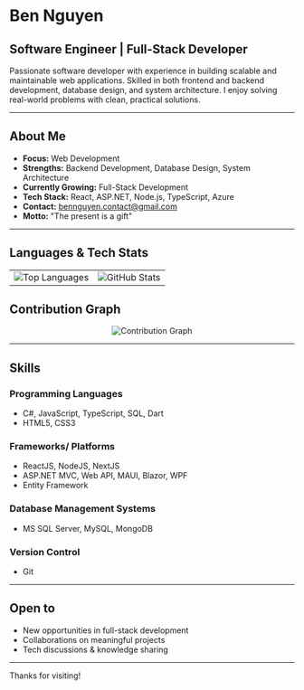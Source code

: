 # Ben Nguyen

## Software Engineer | Full-Stack Developer

Passionate software developer with experience in building scalable and maintainable web applications. Skilled in both frontend and backend development, database design, and system architecture. I enjoy solving real-world problems with clean, practical solutions.

---

## About Me

- **Focus:** Web Development  
- **Strengths:** Backend Development, Database Design, System Architecture  
- **Currently Growing:** Full-Stack Development  
- **Tech Stack:** React, ASP.NET, Node.js, TypeScript, Azure  
- **Contact:** [bennguyen.contact@gmail.com](mailto:bennguyen.contact@gmail.com)  
- **Motto:** "The present is a gift"

---

## Languages & Tech Stats

<table>
  <tr>
    <td align="center">
      <img src="https://github-readme-stats.vercel.app/api/top-langs/?username=xbensieve&layout=compact&theme=dark" alt="Top Languages" />
    </td>
    <td align="center">
      <img src="https://github-readme-stats.vercel.app/api?username=xbensieve&show_icons=true&theme=dark" alt="GitHub Stats" />
    </td>
  </tr>
</table>

## Contribution Graph

<p align="center">
  <img src="https://github-readme-activity-graph.vercel.app/graph?username=xbensieve&theme=react-dark&area=true&line=00FF00&point=FFFF00&grid=true&height=200" alt="Contribution Graph" />
</p>


---

## Skills

### Programming Languages
- C#, JavaScript, TypeScript, SQL, Dart
- HTML5, CSS3
### Frameworks/	Platforms
- ReactJS, NodeJS, NextJS
- ASP.NET	MVC, Web API, MAUI, Blazor, WPF 
- Entity	Framework  
### Database Management Systems
- MS SQL Server, MySQL, MongoDB
### Version	Control
- Git
  
---

## Open to

- New opportunities in full-stack development  
- Collaborations on meaningful projects  
- Tech discussions & knowledge sharing  

---

Thanks for visiting!  
